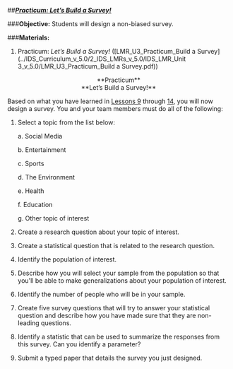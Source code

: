 ##***<u>Practicum: Let’s Build a Survey!</u>***

###**Objective:** 
Students will design a non-biased survey.

###**Materials:**
1. Practicum: *Let’s Build a Survey!* ([LMR_U3_Practicum_Build a Survey](../IDS_Curriculum_v_5.0/2_IDS_LMRs_v_5.0/IDS_LMR_Unit 3_v_5.0/LMR_U3_Practicum_Build a Survey.pdf))

<center>**Practicum**</center>

<center>**Let’s Build a Survey!**</center>

Based on what you have learned in [Lessons 9](lesson9.md) through [14](lesson14.md), you will now design a survey. You and your
team members must do all of the following:

1. Select a topic from the list below:

    a. Social Media

    b. Entertainment

    c. Sports

    d. The Environment

    e. Health

    f. Education

    g. Other topic of interest

2. Create a research question about your topic of interest.

3. Create a statistical question that is related to the research question.

4. Identify the population of interest.

5. Describe how you will select your sample from the population so that you'll be able to make
generalizations about your population of interest.

6. Identify the number of people who will be in your sample.

7. Create five survey questions that will try to answer your statistical question and describe how you
have made sure that they are non-leading questions.

8. Identify a statistic that can be used to summarize the responses from this survey. Can you
identify a parameter?

9. Submit a typed paper that details the survey you just designed.